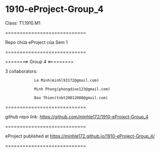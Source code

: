 # 1910-eProject-Group_4
Class: T1.1910.M1

============================

Repo chứa eProject của Sem 1

============================

========> Group 4 <=========

3 collaborators: 

                 Le Minh(minhl93172@gmail.com)

                 Minh Phong(phongdino123@gmail.com)
                 
                 Bao Thien(tnbt20012000@gmail.com)
                 
============================

github repo link: https://github.com/minhle172/1910-eProject-Group_4

============================

eProject published at https://minhle172.github.io/1910-eProject-Group_4/

============================
